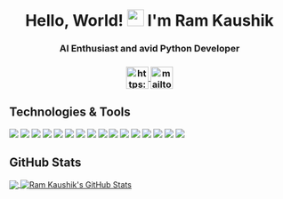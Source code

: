 <h1 align="center"> Hello, World! <img src="https://media.giphy.com/media/hvRJCLFzcasrR4ia7z/giphy.gif" width="30px" /> I'm Ram Kaushik </h1>
<h3 align="center"> AI Enthusiast and avid Python Developer </h3>
<h3 align="center">
	<a href="https://www.linkedin.com/in/ramkaushik19/" target="blank"><img align="center" src="https://cdn.jsdelivr.net/npm/simple-icons@3.0.1/icons/linkedin.svg" alt="https://www.linkedin.com/in/ramkaushik19/" height="40" width="40" />
	</a>
	<a href="mailto:rfram19@gmail.com" target="blank"><img align="center" src="https://cdn.jsdelivr.net/npm/simple-icons@3.0.1/icons/gmail.svg" alt="mailto:rfram19@gmail.com" height="40" width="40" />
	</a>
</h3>

## Technologies & Tools

![](https://img.shields.io/badge/OS-Linux-informational?style=flat&logo=linux&logoColor=white&color=1982fc)
![](https://img.shields.io/badge/Code-Python-informational?style=flat&logo=python&logoColor=white&color=1982fc)
![](https://img.shields.io/badge/Code-Java-informational?style=flat&logo=java&logoColor=white&color=1982fc)
![](https://img.shields.io/badge/Code-C-informational?style=flat&logo=c&logoColor=white&color=1982fc)
![](https://img.shields.io/badge/Tools-Keras-informational?style=flat&logo=keras&logoColor=white&color=1982fc)
![](https://img.shields.io/badge/Tools-TensorFlow-informational?style=flat&logo=tensorflow&logoColor=white&color=1982fc)
![](https://img.shields.io/badge/Tools-PyTorch-informational?style=flat&logo=pytorch&logoColor=white&color=1982fc)
![](https://img.shields.io/badge/Tools-scikit_learn-informational?style=flat&logo=scikit-learn&logoColor=white&color=1982fc)
![](https://img.shields.io/badge/Tools-OpenAI_Gym-informational?style=flat&logo=openai-gym&logoColor=white&color=1982fc)
![](https://img.shields.io/badge/Tools-Django-informational?style=flat&logo=django&logoColor=white&color=1982fc)
![](https://img.shields.io/badge/Tools-Flask-informational?style=flat&logo=flask&logoColor=white&color=1982fc)
![](https://img.shields.io/badge/Tools-Git-informational?style=flat&logo=git&logoColor=white&color=1982fc)
![](https://img.shields.io/badge/Tools-LaTeX-informational?style=flat&logo=latex&logoColor=white&color=1982fc)
![](https://img.shields.io/badge/Editor-Jupyter_Lab-informational?style=flat&logo=jupyter&logoColor=white&color=1982fc)
![](https://img.shields.io/badge/Shell-Bash-informational?style=flat&logo=gnu-bash&logoColor=white&color=1982fc)
![](https://img.shields.io/badge/Cloud-Google_Cloud-informational?style=flat&logo=google-cloud&logoColor=white&color=1982fc)

## GitHub Stats

<a href="https://github.com/RamKaushikR/RamKaushikR">
  <img align="center" src="https://github-readme-stats.vercel.app/api/top-langs/?username=RamKaushikR&hide=matlab,python&title_color=ffffff&theme=dark" />
</a>
<a href="https://github.com/RamKaushikR/RamKaushikR">
  <img align="center" src="https://github-readme-stats.vercel.app/api?username=RamKaushikR&show_icons=true&line_height=27&count_private=true&title_color=ffffff&theme=dark&icon_color=1982fc" alt="Ram Kaushik's GitHub Stats" />
</a>
